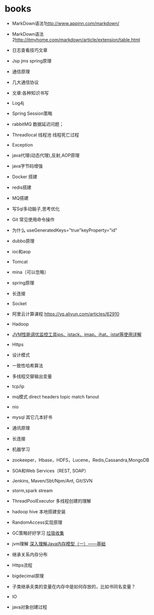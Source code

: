 # books
* MarkDown语法1<http://www.appinn.com/markdown/>
* MarkDown语法2<http://itmyhome.com/markdown/article/extension/table.html>

* 日志查看技巧文章
* Jsp jms spring原理
* 通信原理
* 几大通信协议
* 文章:各种知识书写
* Log4j
* Spring Session策略
* rabbitMQ 数据延迟问题；
* Threadlocal 线程池 线程死亡过程
* Exception
* java代理(动态代理),反射,AOP原理
* java字节码增强
* Docker 搭建
* redis搭建
* MQ搭建
* 写Sql多动脑子,思考优化
* Git 常见使用命令操作
* 为什么 useGeneratedKeys="true"keyProperty="id"
* dubbo原理
* ioc和aop
* Tomcat
* mina（可以忽略）
* spring原理
* 长连接
* Socket
* 阿里云计算课程  https://yq.aliyun.com/articles/62910
* Hadoop
* [JVM性能调优监控工具jps、jstack、jmap、jhat、jstat等使用详解](http://blog.csdn.net/tzs_1041218129/article/details/61630981)
* Https
* 设计模式
* 一致性哈希算法
* 多线程交替输出变量
* tcp/ip
* mq模式 direct headers topic match fanout
* nio
* mysql 其它几本好书
* 通讯原理
* 长连接
* 机器学习
* zookeeper，Hbase，HDFS，Lucene，Redis,Cassandra,MongoDB
* SOA和Web Services（REST, SOAP）
* Jenkins, Maven/Sbt/Npm/Ant, Git/SVN
* storm,spark stream
* ThreadPoolExecutor 多线程创建的理解
* hadoop hive 本地搭建安装
* RandomAccess实现原理
* GC策略好好学习  [垃圾收集](https://www.ibm.com/developerworks/cn/java/i-garbage2/index.html?ca=drs-)
* jvm理解 [深入理解Java内存模型（一）——基础](http://www.infoq.com/cn/articles/java-memory-model-1)
* 继承关系内存分布
* Https流程
* bigdecimal原理
* 子类继承夫类的变量在内存中是如何存放的，比如书同名变量？
* IO
* java对象创建过程
